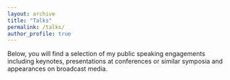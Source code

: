 ```yaml
---
layout: archive
title: "Talks"
permalink: /talks/
author_profile: true
---
```


Below, you will find a selection of my public speaking engagements including keynotes, presentations at conferences or similar symposia and appearances on broadcast media.

